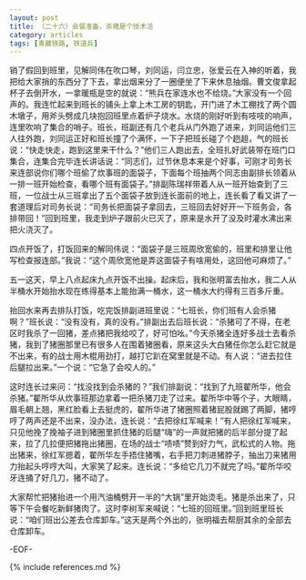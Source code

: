 ```yaml
---
layout: post
title: （二十六）会餐准备，杀猪是个技术活
category: articles
tags: [青藏铁路, 铁道兵]
---
```


销了假回到班里，见解同伟在吹口琴，刘同运，闫立忠，张爱云在入神的听着，我把给大家捎的东西分了下去，拿出烟来分了一圈便坐了下来休息抽烟。曹文俊拿起杯子去倒开水，一拿暖瓶是空的就说：“熊兵在家连水也不给烧。”大家没有一个回声的。我连忙起来到班长的铺头上拿上木工房的钥匙，开门进了木工棚找了两个圆木墩子，用斧头劈成几块抱回班里点着炉子烧水。水烧的刚好听到有吱吱的响声，连里吹响了集合的哨子。班长，班副还有几个老兵从门外跑了进来，刘同运他们三人往外跑，刘同运正好和班长撞了个满怀，一下子把班长碰了个趔趄，气的班长说：“快走快走，跑到这里来干什么？”他们三人跑出去，全班扎好武装带在班门口集合，连集合完毕连长讲话说：“同志们，过节休息本来是个好事，可刚才司务长来连部说你们哪个班偷了炊事班的面袋子，下面每个班抽两个同志由副排长领着从一排一班开始检查，看哪个班有面袋子。”排副陈瑞祥带着人从一班开始查到了三班，一位战士从三班拿出了五个面袋子放到连长面前的地上，连长看了看又讲了一套道理后对司务长说：“司务长把面袋子拿回去，三班回去好好开一下班务会，各排带回！”回到班里，我走到炉子跟前火已灭了，原来是水开了没及时灌水沸出来把火浇灭了。

四点开饭了，打饭回来的解同伟说：“面袋子是三班周欣宽偷的，班里和排里让他写检查报连部。”我说：“这个周欣宽他是弄这面袋子有啥用处，这回他可麻烦了。”

五一这天，早上八点起床九点开饭不出操。起床后，我和张明富去抬水，我二人从半桶水开始抬水现在练得基本上能抬满一桶水，这一桶水大约得有三百多斤重。

抬回水来再去排队打饭，吃完饭排副进班里说：“七班长，你们班有人会杀猪啊？”班长说：“没有没有，真的没有。”排副出去后班长说：“杀猪可了不得，在老区时我杀了一回猪，差点猪把我给咬了，好可怕吆。”今天杀猪全连好多战士去看杀猪，我到了猪圈那里已有很多人在围着猪圈看，原来这头大白猪任你怎么赶它就是不出来，有的战士用木棍用劲打，越打它趴在窝里就是不动。有人说：“进去拉住后腿拉出来。”一个说：“它急了会咬人的。”

这时连长过来问：“找没找到会杀猪的？”我们排副说：“找到了九班翟所华，他会杀猪。”翟所华从炊事班那边拿着一把杀猪刀走了过来。翟所华中等个子，大眼睛，眉毛朝上翘，黑红脸看上去挺虎的，翟所华进了猪圈照着猪屁股就踢了两脚，猪哼哼了两声还是不出来，没办法，连长说：“去把徐红军喊来！”有人把徐红军喊来，只见他挽了挽袖子进到猪圈里抓住猪的后腿“嗨”的一声就把猪的后半部分提了起来，拉了几拉便把猪拖出猪圈，在场的战士“啧啧”赞到好力气，武松式的人物。拖出猪来，徐红军摁着，翟所华左手捂住猪嘴，右手把刀刺进猪脖子，抽出刀来猪用力抬起头哼哼大叫，大家笑了起来。连长说：“多给它几刀不就完了吗。”翟所华咬牙连捅了好几刀，猪不动了。

大家帮忙把猪抬进一个用汽油桶劈开一半的“大锅”里开始烫毛。猪是杀出来了，只等下午会餐吃新鲜猪肉了。这时李树军来喊说：“七班的回班里。”回到班里班长说：“咱们班出公差去仓库卸车。”这天是两个外出的，张明福去帮厨其余的全部去仓库卸车。

-EOF-

{% include references.md %}
